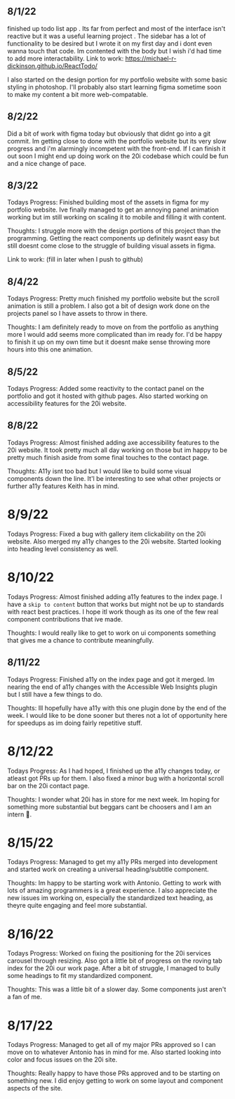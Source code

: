 ## 8/1/22

finished up todo list app .
Its far from perfect and most of the interface isn't reactive but it was a useful learning project .
The sidebar has a lot of functionality to be desired but I wrote it on my first day and i dont even wanna touch that code.
Im contented with the body but I wish i'd had time to add more interactability.
Link to work: <https://michael-r-dickinson.github.io/ReactTodo/>

I also started on the design portion for my portfolio website with some basic styling in photoshop.
I'll probably also start learning figma sometime soon to make my content a bit more web-compatable.

## 8/2/22

Did a bit of work with figma today but obviously that didnt go into a git commit.
Im getting close to done with the portfolio website but its very slow progress and i'm alarmingly incompetent with the front-end.
If I can finish it out soon I might end up doing work on the 20i codebase which could be fun and a nice change of pace.

## 8/3/22

Todays Progress: Finished building most of the assets in figma for my portfolio website. Ive finally managed to get an annoying panel animation working but im still working on scaling it to mobile and filling it with content.

Thoughts: I struggle more with the design portions of this project than the programming. Getting the react components up definitely wasnt easy but still doesnt come close to the struggle of building visual assets in figma.

Link to work: (fill in later when I push to github)

## 8/4/22

Todays Progress: Pretty much finished my portfolio website but the scroll animation is still a problem. I also got a bit of design work done on the projects panel so I have assets to throw in there.

Thoughts: I am definitely ready to move on from the portfolio as anything more I would add seems more complicated than im ready for. I'd be happy to finish it up on my own time but it doesnt make sense throwing more hours into this one animation.

## 8/5/22

Todays Progress: Added some reactivity to the contact panel on the portfolio and got it hosted with github pages.
Also started working on accessibility features for the 20i website.

## 8/8/22

Todays Progress: Almost finished adding axe accessibility features to the 20i website. It took pretty much all day working on those but im happy to be pretty much finish aside from some final touches to the contact page.

Thoughts: A11y isnt too bad but I would like to build some visual components down the line. It'l be interesting to see what other projects or further a11y features Keith has in mind.

# 8/9/22

Todays Progress: Fixed a bug with gallery item clickability on the 20i website. Also merged my a11y changes to the 20i website. Started looking into heading level consistency as well.

# 8/10/22

Todays Progress: Almost finished adding a11y features to the index page. I have a `skip to content` button that works but might not be up to standards with react best practices. I hope itl work though as its one of the few real component contributions that ive made.

Thoughts: I would really like to get to work on ui components something that gives me a chance to contribute meaningfully.

## 8/11/22

Todays Progress: Finished a11y on the index page and got it merged. Im nearing the end of a11y changes with the Accessible Web Insights plugin but I still have a few things to do.

Thoughts: Ill hopefully have a11y with this one plugin done by the end of the week. I would like to be done sooner but theres not a lot of opportunity here for speedups as im doing fairly repetitive stuff.

# 8/12/22

Todays Progress: As I had hoped, I finished up the a11y changes today, or atleast got PRs up for them. I also fixed a minor bug with a horizontal scroll bar on the 20i contact page.

Thoughts: I wonder what 20i has in store for me next week. Im hoping for something more substantial but beggars cant be choosers and I am an intern 🤷.

# 8/15/22

Todays Progress: Managed to get my a11y PRs merged into development and started work on creating a universal heading/subtitle component.

Thoughts: Im happy to be starting work with Antonio. Getting to work with lots of amazing programmers is a great experience. I also appreciate the new issues im working on, especially the standardized text heading, as theyre quite engaging and feel more substantial.

# 8/16/22

Todays Progress: Worked on fixing the positioning for the 20i services carousel through resizing. Also got a little bit of progress on the roving tab index for the 20i our work page. After a bit of struggle, I managed to bully some headings to fit my standardized component.

Thoughts: This was a little bit of a slower day. Some components just aren't a fan of me.

# 8/17/22

Todays Progress: Managed to get all of my major PRs approved so I can move on to whatever Antonio has in mind for me. Also started looking into color and focus issues on the 20i site.

Thoughts: Really happy to have those PRs approved and to be starting on something new. I did enjoy getting to work on some layout and component aspects of the site.
